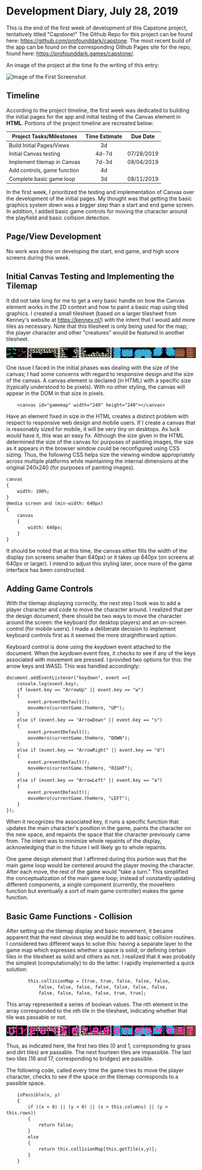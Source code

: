 # Development Diary, July 28, 2019

This is the end of the first week of development of this Capstone project, tentatively titled "Capstone!" The Github Repo for this project can be found here: https://github.com/profounddark/capstone. The most recent build of the app can be found on the corresponding Github Pages site for the repo, found here: https://profounddark.games/capstone/.

An image of the project at the time fo the writing of this entry:

![Image of the First Screenshot](./image/screenshot.png)

## Timeline
According to the project timeline, the first week was dedicated to building the initial pages for the app and initial testing of the Canvas element in **HTML**. Portions of the project timeline are recreated below:

| Project Tasks/Milestones | Time Estimate | Due Date |
| --- | :---: | :---: |
| Build Initial Pages/Views | 3d | |
| Initial Canvas testing |  4d-7d | 07/28/2019 |
| Implement tilemap in Canvas | 7d-3d | 08/04/2019 |
| Add controls, game function | 4d | |
| Complete basic game loop | 3d | 08/11/2019 |

In the first week, I prioritized the testing and implementation of Canvas over the development of the initial pages. My thought was that getting the basic graphics system down was a bigger step than a start and end game screen. In addition, I added basic game controls for moving the character around the playfield and basic collision detection.

## Page/View Development
No work was done on developing the start, end game, and high score screens during this week.

## Initial Canvas Testing and Implementing the Tilemap
It did not take long for me to get a very basic handle on how the Canvas element works in the 2D context and how to paint a basic map using tiled graphics. I created a small tilesheet (based on a larger tilesheet from Kenney's website at https://kenney.nl/) with the intent that I would add more tiles as necessary. Note that this tilesheet is only being used for the map; the player character and other "creatures" would be featured in another tilesheet.

![Image of the TileSheet](./image/pt1_tilesheet.png)

One issue I faced in the initial phases was dealing with the size of the canvas; I had some concerns with regard to responsive design and the size of the canvas. A canvas element is declared (in HTML) with a specific size (typically understood to be pixels). With no other styling, the canvas will appear in the DOM in that size in pixels.
```
    <canvas id="gamemap" width="240" height="240"></canvas>
```
Have an element fixed in size in the HTML creates a distinct problem with respect to responsive web design and mobile users. If I create a canvas that is reasonably sized for mobile, it will be very tiny on desktops. As luck would have it, this was an easy fix. Although the size given in the HTML determined the size of the canvas for purposes of painting images, the size as it appears in the browser window could be reconfigured using CSS sizing. Thus, the following CSS helps size the viewing window appropriately across multiple platforms while maintaining the internal dimensions at the original 240x240 (for purposes of painting images).
```
canvas
{
    width: 100%;
}
@media screen and (min-width: 640px)
{
    canvas
    {
        width: 640px;
    }
}
```
It should be noted that at this time, the canvas either fills the width of the display (on screens smaller than 640px) or it takes up 640px (on screens at 640px or larger). I intend to adjust this styling later, once more of the game interface has been constructed.

## Adding Game Controls
With the tilemap displaying correctly, the next step I took was to add a player character and code to move the character around. I realized that per the design document, there should be two ways to move the character around the screen: the keyboard (for desktop players) and an on-screen control (for mobile users). I made a deliberate decision to implement keyboard controls first as it seemed the more straightforward option.

Keyboard control is done using the *keydown* event attached to the document. When the *keydown* event fires, it checks to see if any of the keys associated with movement are pressed. I provided two options for this: the arrow keys and WASD. This was handled accordingly:
```
document.addEventListener("keydown", event =>{
    console.log(event.key);
    if (event.key == "ArrowUp" || event.key == "w")
    {
        event.preventDefault();
        moveHero(currentGame.theHero, "UP");
    }
    else if (event.key == "ArrowDown" || event.key == "s")
    {
        event.preventDefault();
        moveHero(currentGame.theHero, "DOWN");
    }
    else if (event.key == "ArrowRight" || event.key == "d")
    {
        event.preventDefault();
        moveHero(currentGame.theHero, "RIGHT");
    }
    else if (event.key == "ArrowLeft" || event.key == "a")
    {
        event.preventDefault();
        moveHero(currentGame.theHero, "LEFT");
    }
});
```
When it recognizes the associated key, it runs a specific function that updates the main character's position in the game, paints the character on the new space, and repaints the space that the character previously came from. The intent was to minimize whole repaints of the display, acknowledging that in the future I will likely go to whole repaints.

One game design element that I affirmed during this portion was that the main game loop would be centered around the player moving the character. After each move, the rest of the game would "take a turn." This simplified the conceptualization of the main game loop; instead of constantly updating different components, a single component (currently, the moveHero function but eventually a sort of main game controller) makes the game function.

## Basic Game Functions - Collision
After setting up the tilemap display and basic movement, it became apparent that the next obvious step would be to add basic collision routines. I considered two different ways to solve this: having a separate layer to the game map which expresses whether a space is solid; or defining certain tiles in the tilesheet as solid and others as not. I realized that it was probably the simplest (computationally) to do the latter. I rapidly implemented a quick solution:
```
        this.collisionMap = [true, true, false, false, false,
            false, false, false, false, false, false, false,
            false, false, false, false, true, true];
```
This array represented a series of boolean values. The nth element in the array corresponded to the nth tile in the tilesheet, indicating whether that tile was passable or not.

![Image of the TileSheet with numbers](./image/pt1_tilesheet_numb.png)

Thus, as indicated here, the first two tiles (0 and 1, correpsonding to grass and dirt tiles) are passable. The next fourteen tiles are impassible. The last two tiles (16 and 17, corresponding to bridges) are passible.

The following code, called every time the game tries to move the player character, checks to see if the space on the tilemap corresponds to a passible space.

```
    isPassible(x, y)
    {
        if ((x < 0) || (y < 0) || (x > this.columns) || (y > this.rows))
        {
            return false;
        }
        else
        {
            return this.collisionMap[this.getTile(x,y)];
        }
    }
```